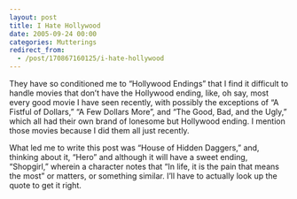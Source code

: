```yaml
---
layout: post
title: I Hate Hollywood
date: 2005-09-24 00:00
categories: Mutterings
redirect_from:
  - /post/170867160125/i-hate-hollywood
---
```

They have so conditioned me to &ldquo;Hollywood Endings&rdquo; that I find it difficult to handle movies that don&rsquo;t have the Hollywood ending, like, oh say, most every good movie I have seen recently, with possibly the exceptions of &ldquo;A Fistful of Dollars,&rdquo; &ldquo;A Few Dollars More&rdquo;, and &ldquo;The Good, Bad, and the Ugly,&rdquo; which all had their own brand of lonesome but Hollywood ending. I mention those movies because I did them all just recently.

What led me to write this post was &ldquo;House of Hidden Daggers,&rdquo; and, thinking about it, &ldquo;Hero&rdquo; and although it will have a sweet ending, &ldquo;Shopgirl,&rdquo; wherein a character notes that &ldquo;In life, it is the pain that means the most&rdquo; or matters, or something similar. I&rsquo;ll have to actually look up the quote to get it right.
